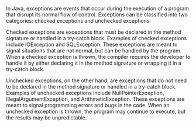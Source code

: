 In Java, exceptions are events that occur during the execution of a program that disrupt its normal flow of control. Exceptions can be classified into two categories: checked exceptions and unchecked exceptions.

Checked exceptions are exceptions that must be declared in the method signature or handled in a try-catch block. Examples of checked exceptions include IOException and SQLException. These exceptions are meant to signal situations that are not normal, but can be handled by the program. When a checked exception is thrown, the compiler requires the developer to handle it by either declaring it in the method signature or wrapping it in a try-catch block.

Unchecked exceptions, on the other hand, are exceptions that do not need to be declared in the method signature or handled in a try-catch block. Examples of unchecked exceptions include NullPointerException, IllegalArgumentException, and ArithmeticException. These exceptions are meant to signal programming errors and bugs in the code. When an unchecked exception is thrown, the program may continue to execute, but the results may be unpredictable.